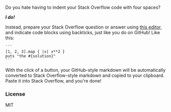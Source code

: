 Do you hate having to indent your Stack Overflow code with four spaces?

***I do!***

Instead, prepare your Stack Overflow question or answer using [this
editor][editor], and indicate code blocks using backticks, just like you
do on GitHub! Like this:

    ```
    [1, 2, 3].map { |x| x**2 }
    puts "the #{solution}"
    ```

With the click of a button, your GitHub-style markdown will be
automatically converted to Stack Overflow-style markdown and copied to
your clipboard. Paste it into Stack Overflow, and you're done!

[editor]: http://www.davidrunger.com/stackoverflow-editor

### License

MIT
